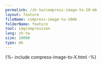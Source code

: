 ```yaml
---
permalink: /zh-tw/compress-image-to-10-mb
layout: feature
fileName: compress-image-to-10mb
folderName: feature
tool: imgcompression
lang: zh-tw
size: 10000
type: mb
---
```


{%- include compress-image-to-X.html -%}
